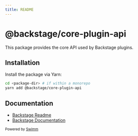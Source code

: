 ```yaml
---
title: README
---
```

# @backstage/core-plugin-api

This package provides the core API used by Backstage plugins.

## Installation

Install the package via Yarn:

```sh
cd <package-dir> # if within a monorepo
yarn add @backstage/core-plugin-api
```

## Documentation

- [Backstage Readme](https://github.com/backstage/backstage/blob/master/README.md)
- [Backstage Documentation](https://backstage.io/docs)

<SwmMeta version="3.0.0"><sup>Powered by [Swimm](https://app.swimm.io/)</sup></SwmMeta>

